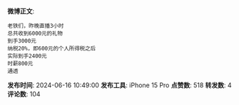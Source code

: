 **微博正文**: 
```
老铁们，昨晚直播3小时
总共收到6000元的礼物
到手3000元
纳税20%，即600元的个人所得税之后
实际到手2400元
时薪800元
通透
```
**发布时间**: 2024-06-16 10:49:00
**发布工具**: iPhone 15 Pro
**点赞数**: 518
**转发数**: 4
**评论数**: 104
